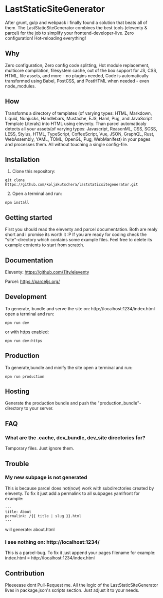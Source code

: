 # LastStaticSiteGenerator

After grunt, gulp and webpack i finally found a solution that beats all of them. The LastStaticSiteGenerator combines the best tools (eleventy & parcel) for the job to simplify your frontend-developer-live. Zero configuration! Hot-reloading everything!

## Why

Zero configuration, Zero config code splitting, Hot module replacement, multicore compilation, filesystem cache, out of the box support for JS, CSS, HTML, file assets, and more - no plugins needed, Code is automatically transformed using Babel, PostCSS, and PostHTML when needed - even node_modules.

## How

Transforms a directory of templates (of varying types: HTML, Markdown, Liquid, Nunjucks, Handlebars, Mustache, EJS, Haml, Pug, and JavaScript Template Literals) into HTML using eleventy. Than parcel automaticaly detects all your assets(of varying types: Javascript, ReasonML, CSS, SCSS, LESS, Stylus, HTML, TypeScript, CoffeeScript, Vue, JSON, GraphQL, Rust, WebAssembly, YAML, TOML, OpenGL, Pug, WebManifest) in your pages and processes them. All without touching a single config-file.

## Installation

1. Clone this repository:

````
git clone https://github.com/koljakutschera/laststaticsitegenerator.git
````

2. Open a terminal and run:

````
npm install
````

## Getting started

First you should read the eleventy and parcel documentation. Both are realy short and i promise 
its worth it :P If you are ready for coding check the "site"-directory which contains some example files. Feel free to delete its example contents to start from scratch.

## Documentation

Eleventy: https://github.com/11ty/eleventy

Parcel: https://parceljs.org/

## Development

To generate, bundle and serve the site on: http://localhost:1234/index.html open a terminal and run:

````
npm run dev
````

or with https enabled:

````
npm run dev:https
````

## Production

To generate,bundle and minify the site open a terminal and run:

````
npm run production
````

## Hosting

Generate the production bundle and push the "production_bundle"-directory to your server.

## FAQ

### What are the .cache, dev_bundle, dev_site directories for?

Temporary files. Just ignore them.

## Trouble

### My new subpage is not generated

This is because parcel does not(now) work with subdirectories created by eleventy. To fix it just add a permalink to all subpages yamlfront for example:

````
---
title: About
permalink: /{{ title | slug }}.html
---
````

will generate: about.html

### I see nothing on: http://localhost:1234/

This is a parcel-bug. To fix it just append your pages filename for example: index.html = http://localhost:1234/index.html

## Contribution

Pleeeease dont Pull-Request me. All the logic of the LastStaticSiteGenerator lives in package.json's scripts section. Just adjust it to your needs.